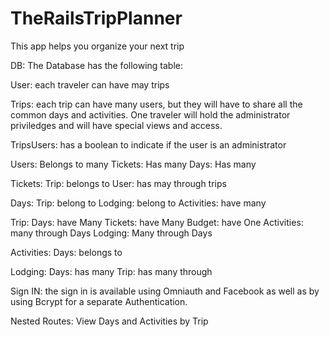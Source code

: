 # TheRailsTripPlanner
This app helps you organize your next trip

DB: The Database has the following table:

User: each traveler can have may trips

Trips: each trip can have many users, but they will have to share all the common days and activities.
One traveler will hold the administrator priviledges and will have special views and access.

TripsUsers: has a boolean to indicate if the user is an administrator

Users: Belongs to many
Tickets: Has many
Days: Has many

Tickets:
 Trip: belongs to
 User: has may through trips

Days:
  Trip: belong to
  Lodging: belong to
  Activities: have many

Trip:
  Days: have Many
  Tickets: have Many
  Budget: have One
  Activities: many through Days
  Lodging: Many through Days

Activities:
 Days: belongs to

Lodging:
 Days: has many
 Trip: has many through

Sign IN: the sign in is available using Omniauth and Facebook as
well as by using Bcrypt for a separate Authentication.

Nested Routes:
View Days and Activities by Trip
